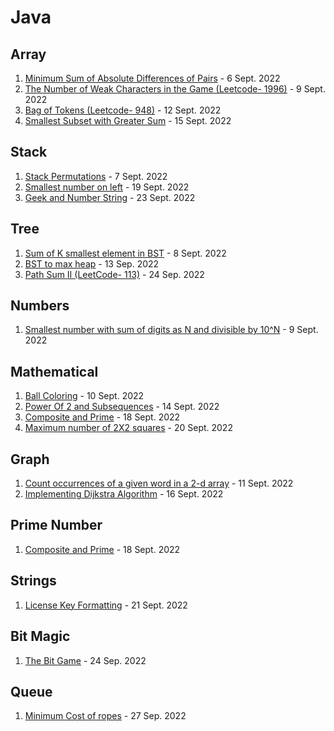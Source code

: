 # Java

## Array

1. [Minimum Sum of Absolute Differences of Pairs](Array/Minimum%20Sum%20of%20Absolute%20Differences%20of%20Pairs.java)  - 6 Sept. 2022
2. [The Number of Weak Characters in the Game (Leetcode- 1996)](Array/The%20Number%20of%20Weak%20Characters%20in%20the%20Game.java) - 9 Sept. 2022
3. [Bag of Tokens (Leetcode- 948)](Array/Bag%20of%20Tokens(L%20948).java)   - 12 Sept. 2022
4. [Smallest Subset with Greater Sum](Array/Smallest%20Subset%20with%20Greater%20Sum.java)   -  15 Sept. 2022

## Stack
1. [Stack Permutations](Stack/Stack%20Permutations.Java)   - 7 Sept. 2022
2. [Smallest number on left](Stack/Smallest%20number%20on%20left.java)   -  19 Sept. 2022
3. [Geek and Number String](Stack/Geek%20and%20Number%20String.java)  -  23 Sept. 2022


## Tree
1. [Sum of K smallest element in BST](Tree/Sum%20of%20K%20smallest%20element%20in%20BST.java)  -  8 Sept. 2022
2. [BST to max heap](Tree/BST%20to%20max%20heap.java)  -  13 Sep. 2022
3. [Path Sum II (LeetCode- 113)](Tree/Path%20Sum%20II.java)  -  24 Sep. 2022

## Numbers
1. [Smallest number with sum of digits as N and divisible by 10^N](Numbers/Smallest%20number%20with%20sum%20of%20digits%20as%20N%20and%20divisible%20by%2010%5EN.java)  - 9 Sept. 2022

## Mathematical
1. [Ball Coloring](Mathematical/Ball%20Coloring.java)   - 10 Sept. 2022
2. [Power Of 2 and Subsequences](Mathematical/Power%20Of%202%20and%20Subsequences.java)    -  14 Sept. 2022
3. [Composite and Prime](Mathematical/Composite%20and%20Prime.java)   - 18 Sept. 2022
4. [Maximum number of 2X2 squares](https://github.com/Ishantgarg-web/DailyCodingProblems/blob/main/Java/Mathematical/Maximum%20number%20of%202X2%20squares.java)   - 20 Sept. 2022

## Graph
1. [Count occurrences of a given word in a 2-d array](Graph/Count%20occurrences%20of%20a%20given%20word%20in%20a%202-d%20array.java)  -  11 Sept. 2022
2. [Implementing Dijkstra Algorithm](Graph/Implementing%20Dijkstra%20Algorithm.java)   - 16 Sept. 2022


## Prime Number
1. [Composite and Prime](Prime%20Number/Composite%20and%20Prime.java)   - 18 Sept. 2022

## Strings
1. [License Key Formatting](Strings/License%20Key%20Formatting.java)  - 21 Sept. 2022


## Bit Magic
1. [The Bit Game](Bit%20Magic/The%20Bit%20Game.java)   -  24 Sep. 2022


## Queue
1. [Minimum Cost of ropes](Queue/Minimum%20Cost%20of%20ropes.java)  -  27 Sep. 2022
